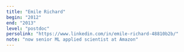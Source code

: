 ```yaml
---
title: "Emile Richard"
begin: "2012"
end: "2013"
level: "postdoc"
persolink: "https://www.linkedin.com/in/emile-richard-48810b2b/"
note: "now senior ML applied scientist at Amazon"
---
```

